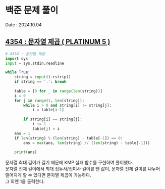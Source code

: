 # 백준 문제 풀이
Date : 2024.10.04

## [4354 : 문자열 제곱 ( PLATINUM 5 )](https://www.acmicpc.net/problem/4354)
```py
# 4354 : 문자열 제곱
import sys
input = sys.stdin.readline

while True:
    string = input().rstrip()
    if string == '.': break
    
    table = [0 for _ in range(len(string))]
    i = 0
    for j in range(1, len(string)):
        while i > 0 and string[i] != string[j]:
            i = table[i-1]
        
        if string[i] == string[j]:
            i += 1
            table[j] = i
    ans = 1
    if len(string) % (len(string) - table[-1]) == 0:
        ans = max(ans, len(string) // (len(string) - table[-1]))
        
    print(ans)
```

문자열 최대 길이가 길기 때문에 KMP 실패 함수를 구현하여 풀이했다.  
문자열 전체 길이에서 최대 접두사/접미사 길이를 뺀 값이, 문자열 전체 길이를 나누어 떨어지게 할 수 있다면 문자열 제곱이 가능하다.  
그 외엔 1을 출력한다.

